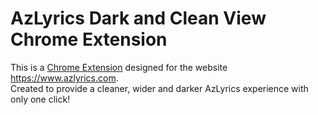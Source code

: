 # AzLyrics Dark and Clean View Chrome Extension

This is a [Chrome Extension](https://chrome.google.com/webstore/detail/azlyrics-clean-view-dark/ancolfadadfapijnjdlimchpioadpopo) designed for the website https://www.azlyrics.com.  
Created to provide a cleaner, wider and darker AzLyrics experience with only one click!
